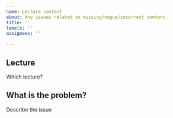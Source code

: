 ```yaml
---
name: Lecture content
about: Any issues related to missing/vague/incorrect content.
title: ''
labels: ''
assignees: ''

---
```


## Lecture
Which lecture?

## What is the problem?
Describe the issue
